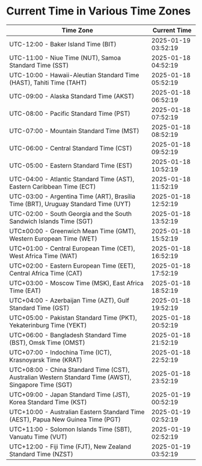 # Current Time in Various Time Zones

| Time Zone | Current Time |
|-----------|--------------|
| UTC-12:00 - Baker Island Time (BIT) | 2025-01-19 03:52:19 |
| UTC-11:00 - Niue Time (NUT), Samoa Standard Time (SST) | 2025-01-18 04:52:19 |
| UTC-10:00 - Hawaii-Aleutian Standard Time (HAST), Tahiti Time (TAHT) | 2025-01-18 05:52:19 |
| UTC-09:00 - Alaska Standard Time (AKST) | 2025-01-18 06:52:19 |
| UTC-08:00 - Pacific Standard Time (PST) | 2025-01-18 07:52:19 |
| UTC-07:00 - Mountain Standard Time (MST) | 2025-01-18 08:52:19 |
| UTC-06:00 - Central Standard Time (CST) | 2025-01-18 09:52:19 |
| UTC-05:00 - Eastern Standard Time (EST) | 2025-01-18 10:52:19 |
| UTC-04:00 - Atlantic Standard Time (AST), Eastern Caribbean Time (ECT) | 2025-01-18 11:52:19 |
| UTC-03:00 - Argentina Time (ART), Brasília Time (BRT), Uruguay Standard Time (UYT) | 2025-01-18 12:52:19 |
| UTC-02:00 - South Georgia and the South Sandwich Islands Time (SGT) | 2025-01-18 13:52:19 |
| UTC±00:00 - Greenwich Mean Time (GMT), Western European Time (WET) | 2025-01-18 15:52:19 |
| UTC+01:00 - Central European Time (CET), West Africa Time (WAT) | 2025-01-18 16:52:19 |
| UTC+02:00 - Eastern European Time (EET), Central Africa Time (CAT) | 2025-01-18 17:52:19 |
| UTC+03:00 - Moscow Time (MSK), East Africa Time (EAT) | 2025-01-18 18:52:19 |
| UTC+04:00 - Azerbaijan Time (AZT), Gulf Standard Time (GST) | 2025-01-18 19:52:19 |
| UTC+05:00 - Pakistan Standard Time (PKT), Yekaterinburg Time (YEKT) | 2025-01-18 20:52:19 |
| UTC+06:00 - Bangladesh Standard Time (BST), Omsk Time (OMST) | 2025-01-18 21:52:19 |
| UTC+07:00 - Indochina Time (ICT), Krasnoyarsk Time (KRAT) | 2025-01-18 22:52:19 |
| UTC+08:00 - China Standard Time (CST), Australian Western Standard Time (AWST), Singapore Time (SGT) | 2025-01-18 23:52:19 |
| UTC+09:00 - Japan Standard Time (JST), Korea Standard Time (KST) | 2025-01-19 00:52:19 |
| UTC+10:00 - Australian Eastern Standard Time (AEST), Papua New Guinea Time (PGT) | 2025-01-19 02:52:19 |
| UTC+11:00 - Solomon Islands Time (SBT), Vanuatu Time (VUT) | 2025-01-19 02:52:19 |
| UTC+12:00 - Fiji Time (FJT), New Zealand Standard Time (NZST) | 2025-01-19 03:52:19 |
